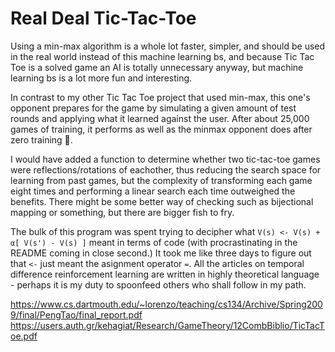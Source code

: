 # Real Deal Tic-Tac-Toe
 
Using a min-max algorithm is a whole lot faster, simpler, and should be used in the real world instead of this machine learning bs,  and because Tic Tac Toe is a solved game an AI is totally unnecessary anyway, but machine learning bs is a lot more fun and interesting.

In contrast to my other Tic Tac Toe project that used min-max, this one's opponent prepares for the game by simulating a given amount of test rounds and applying what it learned against the user. After about 25,000 games of training, it performs as well as the minmax opponent does after zero training 💪. 

I would have added a function to determine whether two tic-tac-toe games were reflections/rotations of eachother, thus reducing the search space for learning from past games, but the complexity of transforming each game eight times and performing a linear search each time outweighed the benefits. There might be some better way of checking such as bijectional mapping or something, but there are bigger fish to fry.

The bulk of this program was spent trying to decipher what `V(s) <- V(s) + α[ V(s') - V(s) ]` meant in terms of code (with procrastinating in the README coming in close second.) It took me like three days to figure out that `<-` just meant the asignment operator `=`. All the articles on temporal difference reinforcement learning are written in highly theoretical language - perhaps it is my duty to spoonfeed others who shall follow in my path.



https://www.cs.dartmouth.edu/~lorenzo/teaching/cs134/Archive/Spring2009/final/PengTao/final_report.pdf  
https://users.auth.gr/kehagiat/Research/GameTheory/12CombBiblio/TicTacToe.pdf  
